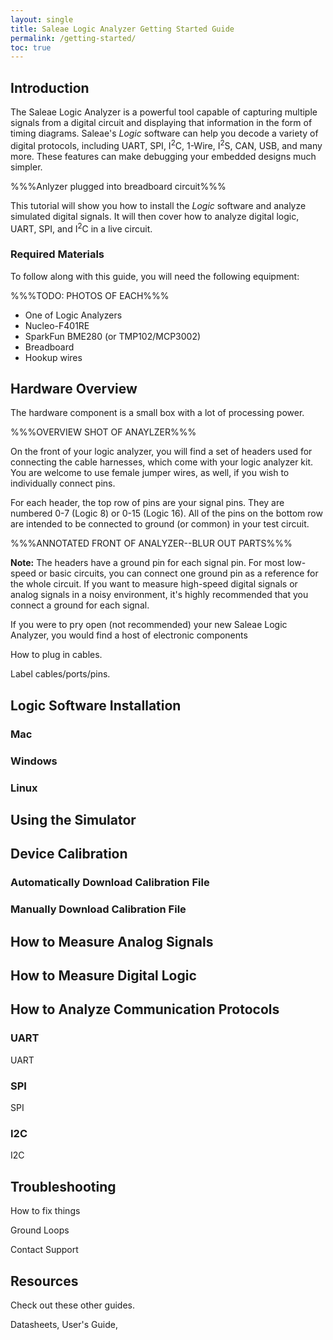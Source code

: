 ```yaml
---
layout: single
title: Saleae Logic Analyzer Getting Started Guide
permalink: /getting-started/
toc: true
---
```


## Introduction

The Saleae Logic Analyzer is a powerful tool capable of capturing multiple signals from a digital circuit and displaying that information in the form of timing diagrams. Saleae's *Logic* software can help you decode a variety of digital protocols, including UART, SPI, I<sup>2</sup>C, 1-Wire, I<sup>2</sup>S, CAN, USB, and many more. These features can make debugging your embedded designs much simpler.

%%%Anlyzer plugged into breadboard circuit%%%

This tutorial will show you how to install the *Logic* software and analyze simulated digital signals. It will then cover how to analyze digital logic, UART, SPI, and I<sup>2</sup>C in a live circuit.

### Required Materials

To follow along with this guide, you will need the following equipment:

%%%TODO: PHOTOS OF EACH%%%

 * One of Logic Analyzers
 * Nucleo-F401RE
 * SparkFun BME280 (or TMP102/MCP3002)
 * Breadboard
 * Hookup wires

## Hardware Overview

The hardware component is a small box with a lot of processing power.

%%%OVERVIEW SHOT OF ANAYLZER%%%

On the front of your logic analyzer, you will find a set of headers used for connecting the cable harnesses, which come with your logic analyzer kit. You are welcome to use female jumper wires, as well, if you wish to individually connect pins.

For each header, the top row of pins are your signal pins. They are numbered 0-7 (Logic 8) or 0-15 (Logic 16). All of the pins on the bottom row are intended to be connected to ground (or common) in your test circuit.

%%%ANNOTATED FRONT OF ANALYZER--BLUR OUT PARTS%%%

<div class="notice--info">
    <b>Note:</b> The headers have a ground pin for each signal pin. For most low-speed or basic circuits, you can connect one ground pin as a reference for the whole circuit. If you want to measure high-speed digital signals or analog signals in a noisy environment, it's highly recommended that you connect a ground for each signal.
</div>

If you were to pry open (not recommended) your new Saleae Logic Analyzer, you would find a host of electronic components

How to plug in cables.

Label cables/ports/pins.

## Logic Software Installation

### Mac

### Windows

### Linux

## Using the Simulator

## Device Calibration

### Automatically Download Calibration File

### Manually Download Calibration File

## How to Measure Analog Signals

## How to Measure Digital Logic

## How to Analyze Communication Protocols

### UART

UART

### SPI

SPI

### I2C

I2C

## Troubleshooting

How to fix things

Ground Loops

Contact Support

## Resources

Check out these other guides.

Datasheets, User's Guide, 